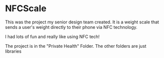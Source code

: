 # NFCScale
This was the project my senior design team created. It is a weight scale that sends a user's weight directly to their phone via NFC technology.

I had lots of fun and really like using NFC tech!

The project is in the "Private Health" Folder. The other folders are just libraries
